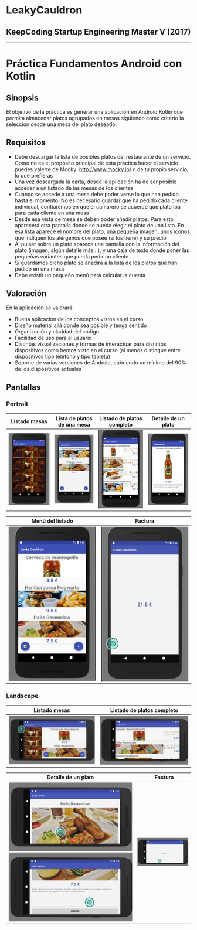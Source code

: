 # **LeakyCauldron**
## **KeepCoding Startup Engineering Master V (2017)**

- - -

# **Práctica Fundamentos Android con Kotlin**
## **Sinopsis**
El objetivo de la práctica es generar una aplicación en Android Kotlin que permita almacenar platos agrupados en mesas siguiendo como criterio la selección desde una mesa del plato deseado.

## **Requisitos**
- Debe descargar la lista de posibles platos del restaurante de un servicio. Como no es el propósito principal de esta práctica hacer el servicio puedes valerte de Mocky: http://www.mocky.io/ o de tu propio servicio, lo que prefieras
- Una vez descargada la carta, desde la aplicación ha de ser posible acceder a un listado de las mesas de los clientes
- Cuando se accede a una mesa debe poder verse lo que han pedido hasta el momento. No es necesario guardar qué ha pedido cada cliente individual, confiaremos en que el camarero se acuerde qué plato iba para cada cliente en una mesa
- Desde esa vista de mesa se deben poder añadir platos. Para esto aparecerá otra pantalla donde se pueda elegir el plato de una lista. En esa lista aparece el nombre del plato, una pequeña imagen, unos iconos que indiquen los alérgenos que posee (si los tiene) y su precio
- Al pulsar sobre un plato aparece una pantalla con la información del plato (imagen, algún detalle más...), y una caja de texto donde poner las pequeñas variantes que pueda pedir un cliente
- Si guardamos dicho plato se añadirá a la lista de los platos que han pedido en una mesa
- Debe existir un pequeño menú para calcular la cuenta

## **Valoración**
En la aplicación se valorará:
- Buena aplicación de los conceptos vistos en el curso
- Diseño material allá donde sea posible y tenga sentido
- Organización y claridad del código
- Facilidad de uso para el usuario
- Distintas visualizaciones y formas de interactuar para distintos dispositivos como hemos visto en el curso (al menos distingue entre dispositivos tipo teléfono y tipo tableta)
- Soporte de varias versiones de Android, cubriendo un mínimo del 90% de
los dispositivos actuales

## Pantallas 
### Portrait
Listado mesas | Lista de platos de una mesa | Listado de platos completo | Detalle de un plato
------------ | ------------- | ------------- | -------------
<img src = "https://github.com/manuelcolmenero/LeakyCauldron/blob/develop/screenshots/port/Pantalla01.png" width="250px"> | <img src = "https://github.com/manuelcolmenero/LeakyCauldron/blob/develop/screenshots/port/Pantalla02.png" width="250px"> | <img src = "https://github.com/manuelcolmenero/LeakyCauldron/blob/develop/screenshots/port/Pantalla03.png" width="250px"> | <img src = "https://github.com/manuelcolmenero/LeakyCauldron/blob/develop/screenshots/port/Pantalla04.png" width="250px">

Menú del listado  | Factura 
------------ | ------------- 
<img src = "https://github.com/manuelcolmenero/LeakyCauldron/blob/develop/screenshots/port/Pantalla05.png" width="250px"> | <img src = "https://github.com/manuelcolmenero/LeakyCauldron/blob/develop/screenshots/port/Pantalla06.png" width="250px"> 

### Landscape
Listado mesas | Listado de platos completo 
------------ | ------------- 
<img src = "https://github.com/manuelcolmenero/LeakyCauldron/blob/develop/screenshots/land/pantalla01.png" width="350px"> | <img src = "https://github.com/manuelcolmenero/LeakyCauldron/blob/develop/screenshots/land/pantalla02.png" width="350px"> 


Detalle de un plato |  Factura 
------------ | -------------
<img src = "https://github.com/manuelcolmenero/LeakyCauldron/blob/develop/screenshots/land/pantalla03a.png" width="350px"> <img src = "https://github.com/manuelcolmenero/LeakyCauldron/blob/develop/screenshots/land/pantalla03b.png" width="350px"> | <img src = "https://github.com/manuelcolmenero/LeakyCauldron/blob/develop/screenshots/land/pantalla04.png" width="250px"> 
